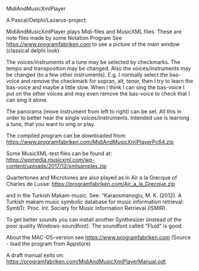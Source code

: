MidiAndMusicXmlPlayer

A Pascal/Delphi/Lazarus-project:

MidiAndMusicXmlPlayer plays Midi-files and MusicXML files. These are note files made by some Notation Program
See https://www.programfabriken.com to see a picture of the main window (classical delphi look)

The voices/instruments of a tune may be selected by checkmarks. The tempo and transposition may be changed. Also the voices/instruments may be changed (to a few other instruments). E.g. I normally select the bas-voice and remove the checkmark for sopran, alt, tenor, then I try to learn the bas-voice and maybe a little slow. When I think I can sing the bas-voice I put on the other voices and may even remove the bas-voice to check that I can sing it alone.   

The panorama (move instrument from left to right) can be set. All this in order to better hear the single voices/instruments. Intended use is learning a tune, that you want to sing or play.

The compiled program can be downloaded from: 
https://www.programfabriken.com/MidiAndMusicXmlPlayerPc64.zip

Some MusicXML-test files can be found at: 
https://wpmedia.musicxml.com/wp-content/uploads/2017/12/xmlsamples.zip

Quartertones and Microtones are also played as in Air a la Grecque of Charles de Lusse:
https://programfabriken.com/Air_a_la_Grecque.zip

and in the Turkish Makam-music. See: "Karaosmanoglu, M. K. (2012). A Turkish makam music symbolic database for music information retrieval: SymbTr. Proc. Int. Society for Music Information Retrieval (ISMIR). 

To get better sounds you can install another Synthesizer (instead of the poor quality Windows-soundfont). The soundfont called "Fluid" is good.

About the MAC-OS-version see https://www.programfabriken.com (Source - load the program from Appstore)

A draft manual exits on: https://programfabriken.com/MidiAndMusicXmlPlayerManual.odt
